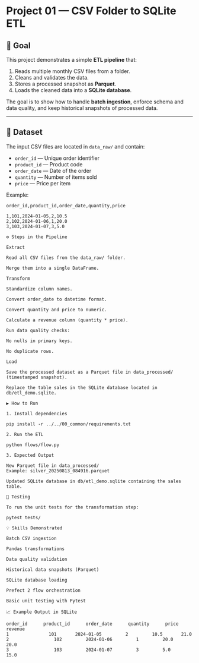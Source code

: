 # Project 01 — CSV Folder to SQLite ETL

## 📌 Goal
This project demonstrates a simple **ETL pipeline** that:

1. Reads multiple monthly CSV files from a folder.
2. Cleans and validates the data.
3. Stores a processed snapshot as **Parquet**.
4. Loads the cleaned data into a **SQLite database**.

The goal is to show how to handle **batch ingestion**, enforce schema and data quality, and keep historical snapshots of processed data.

---

## 📂 Dataset
The input CSV files are located in `data_raw/` and contain:

- `order_id` — Unique order identifier
- `product_id` — Product code
- `order_date` — Date of the order
- `quantity` — Number of items sold
- `price` — Price per item

Example:
```csv
order_id,product_id,order_date,quantity,price

1,101,2024-01-05,2,10.5
2,102,2024-01-06,1,20.0
3,103,2024-01-07,3,5.0

⚙️ Steps in the Pipeline

Extract

Read all CSV files from the data_raw/ folder.

Merge them into a single DataFrame.

Transform

Standardize column names.

Convert order_date to datetime format.

Convert quantity and price to numeric.

Calculate a revenue column (quantity * price).

Run data quality checks:

No nulls in primary keys.

No duplicate rows.

Load

Save the processed dataset as a Parquet file in data_processed/ (timestamped snapshot).

Replace the table sales in the SQLite database located in db/etl_demo.sqlite.

▶️ How to Run

1. Install dependencies

pip install -r ../../00_common/requirements.txt

2. Run the ETL

python flows/flow.py

3. Expected Output

New Parquet file in data_processed/
Example: silver_20250813_084916.parquet

Updated SQLite database in db/etl_demo.sqlite containing the sales table.

🧪 Testing

To run the unit tests for the transformation step:

pytest tests/

💡 Skills Demonstrated

Batch CSV ingestion

Pandas transformations

Data quality validation

Historical data snapshots (Parquet)

SQLite database loading

Prefect 2 flow orchestration

Basic unit testing with Pytest

📈 Example Output in SQLite

order_id	  product_id	  order_date	  quantity  	price	     revenue
1             	101	      2024-01-05	     2	       10.5	      21.0
2	              102	      2024-01-06	     1	       20.0	      20.0
3	              103	      2024-01-07	     3	       5.0	      15.0

